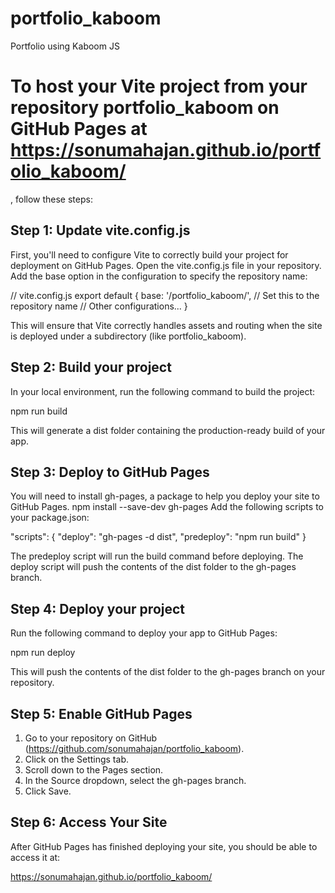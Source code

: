 # portfolio_kaboom

Portfolio using Kaboom JS

# To host your Vite project from your repository portfolio_kaboom on GitHub Pages at https://sonumahajan.github.io/portfolio_kaboom/

, follow these steps:

## Step 1: Update vite.config.js

First, you'll need to configure Vite to correctly build your project for deployment on GitHub Pages.
Open the vite.config.js file in your repository.
Add the base option in the configuration to specify the repository name:

// vite.config.js
export default {
base: '/portfolio_kaboom/', // Set this to the repository name
// Other configurations...
}

This will ensure that Vite correctly handles assets and routing when the site is deployed under a subdirectory (like portfolio_kaboom).

## Step 2: Build your project

In your local environment, run the following command to build the project:

npm run build

This will generate a dist folder containing the production-ready build of your app.

## Step 3: Deploy to GitHub Pages

You will need to install gh-pages, a package to help you deploy your site to GitHub Pages.
npm install --save-dev gh-pages
Add the following scripts to your package.json:

"scripts": {
"deploy": "gh-pages -d dist",
"predeploy": "npm run build"
}

The predeploy script will run the build command before deploying.
The deploy script will push the contents of the dist folder to the gh-pages branch.

## Step 4: Deploy your project

Run the following command to deploy your app to GitHub Pages:

npm run deploy

This will push the contents of the dist folder to the gh-pages branch on your repository.

## Step 5: Enable GitHub Pages

1. Go to your repository on GitHub (https://github.com/sonumahajan/portfolio_kaboom).
2. Click on the Settings tab.
3. Scroll down to the Pages section.
4. In the Source dropdown, select the gh-pages branch.
5. Click Save.

## Step 6: Access Your Site

After GitHub Pages has finished deploying your site, you should be able to access it at:

https://sonumahajan.github.io/portfolio_kaboom/
